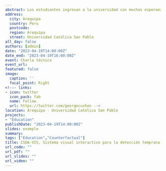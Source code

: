 ```yaml
---
abstract: Los estudiantes ingresan a la universidad con muchas esperanzas y expectativas. Sin embargo, cuando estas no se cumplen, o ciertos factores como las condiciones socioeconómicas desfavorables los afectan, pueden abandonar sus estudios. En este contexto, es crucial contar con herramientas que permitan comprender los diversos factores relacionados con el fenómeno de la deserción y proponer acciones correctivas en los métodos educativos, las condiciones sociales y la asistencia para prevenirlo. En esta presentación, nos enfocamos en el abandono escolar en entornos universitarios y la importancia de contar con herramientas analíticas para prevenirlo. En particular, presentamos CSDA-Vis, una herramienta de visualización que identifica factores individuales, institucionales y socioeconómicos que influyen en la decisión de los estudiantes de abandonar sus estudios. Basándose en estos factores, la herramienta utiliza técnicas de aprendizaje automático para identificar acciones prácticas que ayuden a mitigar la deserción escolar.
address:
  city: Arequipa
  country: Peru
  postcode: 
  region: Arequipa
  street: Universidad Católica San Pablo
all_day: false
authors: [admin]
date: "2023-04-19T14:00:00Z"
date_end: "2023-04-19T16:00:00Z" 
event: Charla técnica
event_url: 
featured: false
image:
  caption: ''
  focal_point: Right
<!--- links:
- icon: twitter
  icon_pack: fab
  name: Follow
  url: https://twitter.com/georgecushen -->
location: Arequipa - Universidad Católica San Pablo
projects:
- "Education"
publishDate: "2023-04-19T14:00:00Z"
slides: example
summary: 
tags: ["Education","Counterfactual"]
title: CSDA-VIS, Sistema visual interactivo para la detección temprana del abandono estudiantil
url_code: ""
url_pdf: ""
url_slides: ""
url_video: ""
---
```



